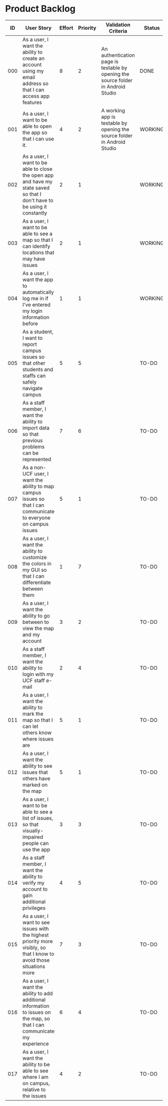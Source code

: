 # Product Backlog

| ID | User Story | Effort | Priority | Validation Criteria | Status |
|----|------------|--------|----------|---------------------|--------|
|000 |As a user, I want the ability to create an account using my email address so that I can access app features|8|2|An authentication page is testable by opening the source folder in Android Studio|DONE|
|001 |As a user, I want to be able to open the app so that i can use it.|4|2|A working app is testable by opening the source folder in Android Studio|WORKING|
|002 |As a user, I want to be able to close the open app and have my state saved so that I don't have to be using it constantly|2|1||WORKING|
|003 |As a user, I want to be able to see a map so that I can identify locations that may have issues|2|1||WORKING|
|004 |As a user, I want the app to automatically log me in if I've entered my login information before|1|1||WORKING|
|005 |As a student, I want to report campus issues so that other students and staffs can safely navigate campus|5|5||TO-DO|
|006 |As a staff member, I want the ability to import data so that previous problems can be represented|7|6||TO-DO|
|007 |As a non-UCF user, I want the ability to map campus issues so that I can communicate to everyone on campus issues|5|1||TO-DO|
|008 |As a user, I want the ability to customize the colors in my GUI so that I can differentiate between them|1|7||TO-DO|
|009 |As a user, I want the ability to go between to view the map and my account|3|2||TO-DO|
|010 |As a staff member, I want the ability to login with my UCF staff e-mail|2|4||TO-DO|
|011 |As a user, I want the ability to mark the map so that I can let others know where issues are|5|1||TO-DO|
|012 |As a user, I want the ability to see issues that others have marked on the map|5|1||TO-DO|
|013 |As a user, I want to be able to see a list of issues, so that visually-impaired people can use the app|3|3||TO-DO|
|014 |As a staff member, I want the ability to verify my account to gain additional privileges|4|5||TO-DO|
|015 |As a user, I want to see issues with the highest priority more visibly, so that I know to avoid those situations more|7|3||TO-DO|
|016 |As a user, I want the ability to add additional information to issues on the map, so that I can communicate my experience|6|4||TO-DO|
|017 |As a user, I want the ability to be able to see where I am on campus, relative to the issues|4|2||TO-DO|
